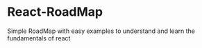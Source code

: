# React-RoadMap
Simple RoadMap with easy examples to understand and learn the fundamentals of react
